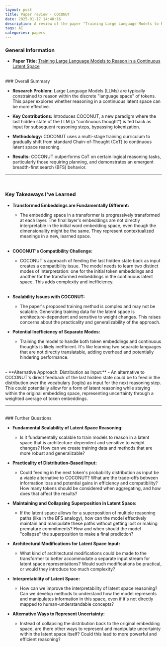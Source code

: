 ```yaml
---
layout: post
title: Paper review - COCONUT
date: 2025-01-17 14:40:16
description: A review of the paper "Training Large Language Models to Reason in a Continuous Latent Space"
tags: AI
categories: papers
---
```



### General Information

*   **Paper Title:** [Training Large Language Models to Reason in a Continuous Latent Space](https://arxiv.org/abs/2412.06769)

<br />
### Overall Summary

-   **Research Problem:** Large Language Models (LLMs) are typically constrained to reason within the discrete "language space" of tokens. This paper explores whether reasoning in a continuous latent space can be more effective.

-   **Key Contributions:** Introduces COCONUT, a new paradigm where the last hidden state of the LLM (a "continuous thought") is fed back as input for subsequent reasoning steps, bypassing tokenization.

-   **Methodology:** COCONUT uses a multi-stage training curriculum to gradually shift from standard Chain-of-Thought (CoT) to continuous latent space reasoning.

-   **Results:** COCONUT outperforms CoT on certain logical reasoning tasks, particularly those requiring planning, and demonstrates an emergent breadth-first search (BFS) behavior.

---

<br />

### Key Takeaways I've Learned

-   **Transformed Embeddings are Fundamentally Different:**
    -   The embedding space in a transformer is progressively transformed at each layer. The final layer's embeddings are not directly interpretable in the initial word embedding space, even though the dimensionality might be the same. They represent contextualized meanings in a new, learned space.
    <br />

-   **COCONUT's Compatibility Challenge:**
    -   COCONUT's approach of feeding the last hidden state back as input creates a compatibility issue. The model needs to learn two distinct modes of interpretation: one for the initial token embeddings and another for the transformed embeddings in the continuous latent space. This adds complexity and inefficiency.

    <br />

-   **Scalability Issues with COCONUT:**
    -   The paper's proposed training method is complex and may not be scalable. Generating training data for the latent space is architecture-dependent and sensitive to weight changes. This raises concerns about the practicality and generalizability of the approach.<br />

-   **Potential Inefficiency of Separate Modes:**
    -   Training the model to handle both token embeddings and continuous thoughts is likely inefficient. It's like learning two separate languages that are not directly translatable, adding overhead and potentially hindering performance.   

<br />
-   **Alternative Approach: Distribution as Input:**
    -   An alternative to COCONUT's direct feedback of the last hidden state could be to feed in the distribution over the vocabulary (logits) as input for the next reasoning step. This could potentially allow for a form of latent reasoning while staying within the original embedding space, representing uncertainty through a weighted average of token embeddings.

---
<br />
### Further Questions

-   **Fundamental Scalability of Latent Space Reasoning:**
    -   Is it fundamentally scalable to train models to reason in a latent space that is architecture-dependent and sensitive to weight changes? How can we create training data and methods that are more robust and generalizable?   

-   **Practicality of Distribution-Based Input:**
    -   Could feeding in the next token's probability distribution as input be a viable alternative to COCONUT? What are the trade-offs between information loss and potential gains in efficiency and compatibility? How many tokens should be considered when aggregating, and how does that affect the results?   

-   **Maintaining and Collapsing Superposition in Latent Space:**
    -   If the latent space allows for a superposition of multiple reasoning paths (like in the BFS analogy), how can the model effectively maintain and manipulate these paths without getting lost or making premature commitments? How and when should the model "collapse" the superposition to make a final prediction?   

-   **Architectural Modifications for Latent Space Input:**
    -   What kind of architectural modifications could be made to the transformer to better accommodate a separate input stream for latent space representations? Would such modifications be practical, or would they introduce too much complexity?   

-   **Interpretability of Latent Space:**
    -   How can we improve the interpretability of latent space reasoning? Can we develop methods to understand how the model represents and manipulates information in this space, even if it's not directly mapped to human-understandable concepts?   

-   **Alternative Ways to Represent Uncertainty:**
    -   Instead of collapsing the distribution back to the original embedding space, are there other ways to represent and manipulate uncertainty within the latent space itself? Could this lead to more powerful and efficient reasoning?   
